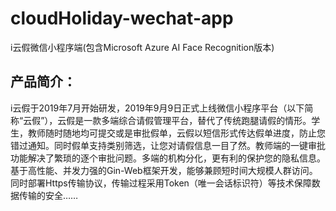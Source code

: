 # cloudHoliday-wechat-app
i云假微信小程序端(包含Microsoft Azure AI Face Recognition版本)

## 产品简介：
i云假于2019年7月开始研发，2019年9月9日正式上线微信小程序平台（以下简称“云假”），云假是一款多端综合请假管理平台，替代了传统跑腿请假的情形。学生，教师随时随地均可提交或是审批假单，云假以短信形式传达假单进度，防止您错过通知。同时假单支持类别筛选，让您对请假信息一目了然。教师端的一键审批功能解决了繁琐的逐个审批问题。多端的机构分化，更有利的保护您的隐私信息。基于高性能、并发力强的Gin-Web框架开发，能够兼顾短时间大规模人群访问。同时部署Https传输协议，传输过程采用Token（唯一会话标识符）等技术保障数据传输的安全……
